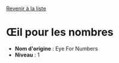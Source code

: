 [Revenir à la liste](..)

# Œil pour les nombres

 * **Nom d'origine** : Eye For Numbers
 * **Niveau** : 1


